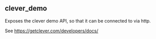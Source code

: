 ## clever_demo

Exposes the clever demo API, so that it can be connected to via http.

See https://getclever.com/developers/docs/
